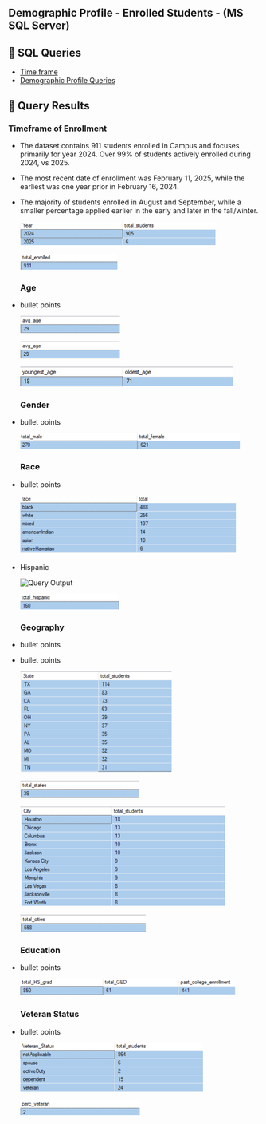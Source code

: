  

## Demographic Profile - Enrolled Students - (MS SQL Server)

## 🔹 SQL Queries 

- [Time frame](/SQL/enrolled_analysis.sql)
- [Demographic Profile Queries](/SQL/enrolled_demo_profile.sql)


## 🔹 Query Results  

 ### Timeframe of Enrollment 

- The dataset contains 911 students enrolled in Campus and focuses primarily for year 2024. Over 99% of students actively enrolled during 2024, vs 2025.


- The most recent date of enrollment was February 11, 2025, while the earliest was one year prior in February 16, 2024.


- The majority of students enrolled in August and September, while a smaller percentage applied earlier in the early and later in the fall/winter.

   
    ![Query Output](./images/en_date_year.png)

    ![Query Output](./images/enrolled_count.png)



  ### Age

- bullet points

 
 
    ![Query Output](./images/age_avg.png)

 
 


     ![Query Output](./images/age_avg.png)



 


     ![Query Output](./images/age_young_old.png)

  ### Gender

- bullet points




    ![Query Output](./images/en_gender.png) 


 
  ### Race

- bullet points



    ![Query Output](./images/en_race_breakdown.png)



- Hispanic 

    ![Query Output](./images/en_hisp_precent.png)


    ![Query Output](./images/en_hispanic.png)



  ### Geography

- bullet points


- bullet points 



    ![Query Output](./images/en_states_students.png)



    ![Query Output](./images/en_sum_states.png)



    ![Query Output](./images/en_city_students.png)



    ![Query Output](./images/en_sum_cities.png)



  ### Education

- bullet points

    ![Query Output](./images/en_education_history.png)


  ### Veteran Status

- bullet points

    ![Query Output](./images/en_vet_status.png)


    ![Query Output](./images/en_perc_vet.png)











